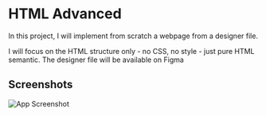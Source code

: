 
# HTML Advanced

In this project, I will implement from scratch a webpage from a designer file.

I will focus on the HTML structure only - no CSS, no style - just pure HTML semantic. The designer file will be available on Figma

## Screenshots

![App Screenshot](https://drive.google.com/file/d/1LDGw71_rZXyxRU_LNxf2XSAmomLKaf6s/view?usp=drive_link)
